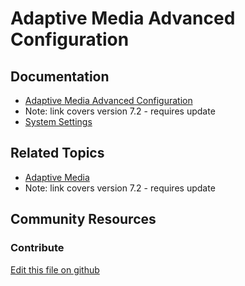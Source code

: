 # Adaptive Media Advanced Configuration

## Documentation

* [Adaptive Media Advanced Configuration](https://portal.liferay.dev/docs/7-2/user/-/knowledge_base/u/advanced-configuration-options)
* Note: link covers version 7.2 - requires update
* [System Settings](https://learn.liferay.com/dxp/7.x/en/system-administration/system-settings/system-settings.html)

## Related Topics

* [Adaptive Media](https://portal.liferay.dev/docs/7-2/user/-/knowledge_base/u/adapting-your-media-across-multiple-devices)
* Note: link covers version 7.2 - requires update

## Community Resources


### Contribute

[Edit this file on github](https://github.com/olafk/controlpanel-documentation-docs/blob/master/md/73en/com_liferay_configuration_admin_web_portlet_SystemSettingsPortlet/com.liferay.adaptive.media.web.internal.configuration.AMConfiguration.md)
